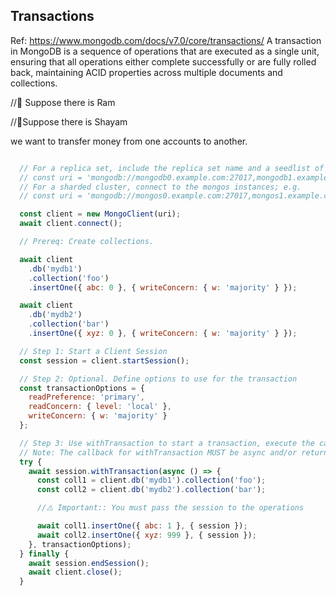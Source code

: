 ## Transactions
Ref: https://www.mongodb.com/docs/v7.0/core/transactions/
A transaction in MongoDB is a sequence of operations that are executed as a single unit,
ensuring that all operations either complete
successfully or are fully rolled back,
maintaining ACID properties across multiple
documents and collections.

//👲 Suppose there is Ram

//🤵Suppose there is Shayam

we want to transfer money from one accounts to another.

```js

  // For a replica set, include the replica set name and a seedlist of the members in the URI string; e.g.
  // const uri = 'mongodb://mongodb0.example.com:27017,mongodb1.example.com:27017/?replicaSet=myRepl'
  // For a sharded cluster, connect to the mongos instances; e.g.
  // const uri = 'mongodb://mongos0.example.com:27017,mongos1.example.com:27017/'

  const client = new MongoClient(uri);
  await client.connect();

  // Prereq: Create collections.

  await client
    .db('mydb1')
    .collection('foo')
    .insertOne({ abc: 0 }, { writeConcern: { w: 'majority' } });

  await client
    .db('mydb2')
    .collection('bar')
    .insertOne({ xyz: 0 }, { writeConcern: { w: 'majority' } });

  // Step 1: Start a Client Session
  const session = client.startSession();

  // Step 2: Optional. Define options to use for the transaction
  const transactionOptions = {
    readPreference: 'primary',
    readConcern: { level: 'local' },
    writeConcern: { w: 'majority' }
  };

  // Step 3: Use withTransaction to start a transaction, execute the callback, and commit (or abort on error)
  // Note: The callback for withTransaction MUST be async and/or return a Promise.
  try {
    await session.withTransaction(async () => {
      const coll1 = client.db('mydb1').collection('foo');
      const coll2 = client.db('mydb2').collection('bar');

      //⚠️ Important:: You must pass the session to the operations

      await coll1.insertOne({ abc: 1 }, { session });
      await coll2.insertOne({ xyz: 999 }, { session });
    }, transactionOptions);
  } finally {
    await session.endSession();
    await client.close();
  }
```